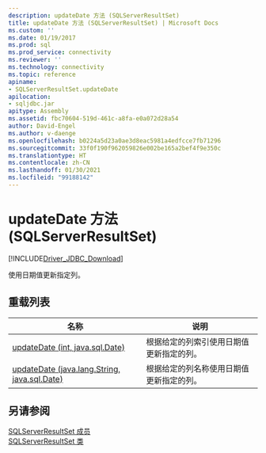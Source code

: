 ```yaml
---
description: updateDate 方法 (SQLServerResultSet)
title: updateDate 方法 (SQLServerResultSet) | Microsoft Docs
ms.custom: ''
ms.date: 01/19/2017
ms.prod: sql
ms.prod_service: connectivity
ms.reviewer: ''
ms.technology: connectivity
ms.topic: reference
apiname:
- SQLServerResultSet.updateDate
apilocation:
- sqljdbc.jar
apitype: Assembly
ms.assetid: fbc70604-519d-461c-a8fa-e0a072d28a54
author: David-Engel
ms.author: v-daenge
ms.openlocfilehash: b0224a5d23a0ae3d8eac5981a4edfcce7fb71296
ms.sourcegitcommit: 33f0f190f962059826e002be165a2bef4f9e350c
ms.translationtype: HT
ms.contentlocale: zh-CN
ms.lasthandoff: 01/30/2021
ms.locfileid: "99188142"
---
```

# <a name="updatedate-method-sqlserverresultset"></a>updateDate 方法 (SQLServerResultSet)
[!INCLUDE[Driver_JDBC_Download](../../../includes/driver_jdbc_download.md)]

  使用日期值更新指定列。  
  
## <a name="overload-list"></a>重载列表  
  
|名称|说明|  
|----------|-----------------|  
|[updateDate (int, java.sql.Date)](../../../connect/jdbc/reference/updatedate-method-int-java-sql-date.md)|根据给定的列索引使用日期值更新指定的列。|  
|[updateDate (java.lang.String, java.sql.Date)](../../../connect/jdbc/reference/updatedate-method-java-lang-string-java-sql-date.md)|根据给定的列名称使用日期值更新指定的列。|  
  
## <a name="see-also"></a>另请参阅  
 [SQLServerResultSet 成员](../../../connect/jdbc/reference/sqlserverresultset-members.md)   
 [SQLServerResultSet 类](../../../connect/jdbc/reference/sqlserverresultset-class.md)  
  
  
